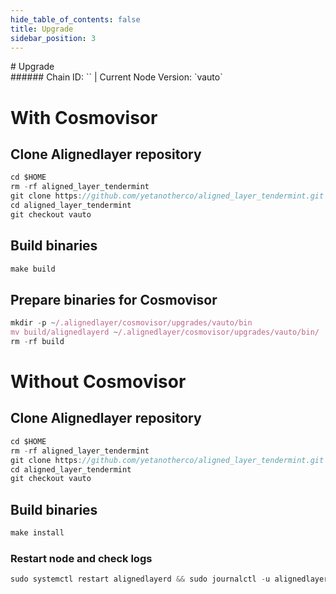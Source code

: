 ```yaml
---
hide_table_of_contents: false
title: Upgrade
sidebar_position: 3
---
```


<div class="h1-with-icon icon-alignedlayer">
# Upgrade
</div>
###### Chain ID: `` | Current Node Version: `vauto`

# With Cosmovisor
## Clone Alignedlayer repository
```js
cd $HOME
rm -rf aligned_layer_tendermint
git clone https://github.com/yetanotherco/aligned_layer_tendermint.git
cd aligned_layer_tendermint
git checkout vauto
 ```

## Build binaries
```js
make build
 ```

## Prepare binaries for Cosmovisor
```js
mkdir -p ~/.alignedlayer/cosmovisor/upgrades/vauto/bin
mv build/alignedlayerd ~/.alignedlayer/cosmovisor/upgrades/vauto/bin/
rm -rf build
```

# Without Cosmovisor
## Clone Alignedlayer repository
```js
cd $HOME
rm -rf aligned_layer_tendermint
git clone https://github.com/yetanotherco/aligned_layer_tendermint.git
cd aligned_layer_tendermint
git checkout vauto
 ```

## Build binaries
```js
make install
 ```

### Restart node and check logs
```js
sudo systemctl restart alignedlayerd && sudo journalctl -u alignedlayerd -f --no-hostname -o cat
```